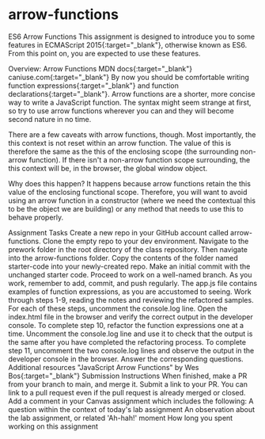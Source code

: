 # arrow-functions

ES6 Arrow Functions
This assignment is designed to introduce you to some features in ECMAScript 2015{:target="_blank"}, otherwise known as ES6. From this point on, you are expected to use these features.

Overview: Arrow Functions
MDN docs{:target="_blank"}
caniuse.com{:target="_blank"}
By now you should be comfortable writing function expressions{:target="_blank"} and function declarations{:target="_blank"}. Arrow functions are a shorter, more concise way to write a JavaScript function. The syntax might seem strange at first, so try to use arrow functions wherever you can and they will become second nature in no time.

There are a few caveats with arrow functions, though. Most importantly, the this context is not reset within an arrow function. The value of this is therefore the same as the this of the enclosing scope (the surrounding non-arrow function). If there isn't a non-arrow function scope surrounding, the this context will be, in the browser, the global window object.

Why does this happen? It happens because arrow functions retain the this value of the enclosing functional scope. Therefore, you will want to avoid using an arrow function in a constructor (where we need the contextual this to be the object we are building) or any method that needs to use this to behave properly.

Assignment Tasks
Create a new repo in your GitHub account called arrow-functions. Clone the empty repo to your dev environment.
Navigate to the prework folder in the root directory of the class repository. Then navigate into the arrow-functions folder.
Copy the contents of the folder named starter-code into your newly-created repo. Make an initial commit with the unchanged starter code.
Proceed to work on a well-named branch. As you work, remember to add, commit, and push regularly.
The app.js file contains examples of function expressions, as you are accustomed to seeing. Work through steps 1-9, reading the notes and reviewing the refactored samples.
For each of these steps, uncomment the console.log line. Open the index.html file in the browser and verify the correct output in the developer console.
To complete step 10, refactor the function expressions one at a time. Uncomment the console.log line and use it to check that the output is the same after you have completed the refactoring process.
To complete step 11, uncomment the two console.log lines and observe the output in the developer console in the browser. Answer the corresponding questions.
Additional resources
"JavaScript Arrow Functions" by Wes Bos{:target="_blank"}
Submission Instructions
When finished, make a PR from your branch to main, and merge it.
Submit a link to your PR. You can link to a pull request even if the pull request is already merged or closed.
Add a comment in your Canvas assignment which includes the following:
A question within the context of today's lab assignment
An observation about the lab assignment, or related 'Ah-hah!' moment
How long you spent working on this assignment